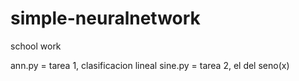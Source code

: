 # simple-neuralnetwork
school work

ann.py = tarea 1, clasificacion lineal
sine.py = tarea 2, el del seno(x)
